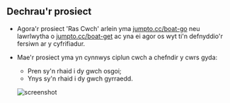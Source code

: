 ## Dechrau'r prosiect

+ Agora'r prosiect 'Ras Cwch' arlein yma <a href="http://jumpto.cc/boat-go" target="_blank">jumpto.cc/boat-go</a> neu lawrlwytha o <a href="http://jumpto.cc/boat-get" target="_blank">jumpto.cc/boat-get</a> ac yna ei agor os wyt ti'n defnyddio'r fersiwn ar y cyfrifiadur. 

+ Mae'r prosiect yma yn cynnwys ciplun cwch a chefndir y cwrs gyda:

	+ Pren sy'n rhaid i dy gwch osgoi;
	+ Ynys sy'n rhaid i dy gwch gyrraedd. 

	![screenshot](images/boat-starter.png) 
